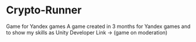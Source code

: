 # Crypto-Runner
Game for Yandex games
A game created in 3 months for Yandex games and to show my skills as Unity Developer 
Link -> (game on moderation)
